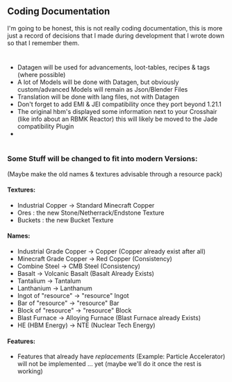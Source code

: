 ## Coding Documentation
I'm going to be honest, this is not really coding documentation, this is more just a record of decisions that I made during development that I wrote down so that I remember them.
#
- Datagen will be used for advancements, loot-tables, recipes & tags (where possible)
- A lot of Models will be done with Datagen, but obviously custom/advanced Models will remain as Json/Blender Files
- Translation will be done with lang files, not with Datagen
- Don't forget to add EMI & JEI compatibility once they port beyond 1.21.1
- The original hbm's displayed some information next to your Crosshair (like info about an RBMK Reactor) this will likely be moved to the Jade compatibility Plugin
- 
#
### Some Stuff will be changed to fit into modern Versions:
(Maybe make the old names & textures advisable through a resource pack)
#### Textures:
- Industrial Copper -> Standard Minecraft Copper
- Ores : the new Stone/Netherrack/Endstone Texture
- Buckets : the new Bucket Texture
#### Names:
- Industrial Grade Copper -> Copper (Copper already exist after all)
- Minecraft Grade Copper -> Red Copper (Consistency)
- Combine Steel -> CMB Steel (Consistency)
- Basalt -> Volcanic Basalt (Basalt Already Exists)
- Tantalium -> Tantalum
- Lanthanium -> Lanthanum
- Ingot of "resource" -> "resource" Ingot
- Bar of "resource" -> "resource" Bar
- Block of "resource" -> "resource" Block
- Blast Furnace -> Alloying Furnace (Blast Furnace already Exists)
- HE (HBM Energy) -> NTE (Nuclear Tech Energy)
#### Features:
- Features that already have *replacements* (Example: Particle Accelerator) will not be implemented ... yet (maybe we'll do it once the rest is working)
